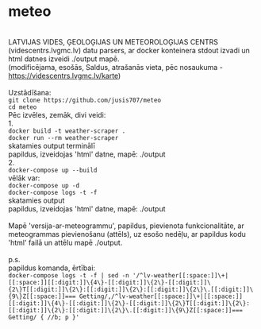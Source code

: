 # meteo
</br>LATVIJAS VIDES, ĢEOLOĢIJAS UN METEOROLOĢIJAS CENTRS (videscentrs.lvgmc.lv) datu parsers, ar docker konteinera stdout izvadi un html datnes izveidi ./output mapē.
</br>(modificējama, esošās, Saldus, atrašanās vieta, pēc nosaukuma - https://videscentrs.lvgmc.lv/karte)  
</br>Uzstādīšana:
</br>`git clone https://github.com/jusis707/meteo`
</br>`cd meteo`
</br>Pēc izvēles, zemāk, divi veidi:
</br>1.
</br>`docker build -t weather-scraper .`
</br>`docker run --rm weather-scraper`
</br>skatamies output terminālī
</br>papildus, izveidojas 'html' datne, mapē: ./output
</br>2.
</br>`docker-compose up --build`
</br>vēlāk var:
</br>`docker-compose up -d`
</br>`docker-compose logs -t -f`
</br>skatamies output
</br>papildus, izveidojas 'html' datne, mapē: ./output
</br>
</br>Mapē 'versija-ar-meteogrammu', papildus, pievienota funkcionalitāte, ar meteogrammas pievienošanu (attēls), uz esošo nedēļu, ar papildus kodu 'html' failā un attēlu mapē ./output.
</br>
</br>p.s.
</br>papildus komanda, ērtībai:
</br>`docker-compose logs -t -f | sed -n '/^lv-weather[[:space:]]\+|[[:space:]][[:digit:]]\{4\}-[[:digit:]]\{2\}-[[:digit:]]\{2\}T[[:digit:]]\{2\}:[[:digit:]]\{2\}:[[:digit:]]\{2\}\.[[:digit:]]\{9\}Z[[:space:]]=== Getting/,/^lv-weather[[:space:]]\+|[[:space:]][[:digit:]]\{4\}-[[:digit:]]\{2\}-[[:digit:]]\{2\}T[[:digit:]]\{2\}:[[:digit:]]\{2\}:[[:digit:]]\{2\}\.[[:digit:]]\{9\}Z[[:space:]]=== Getting/ { //b; p }'`
</br>
</br>

